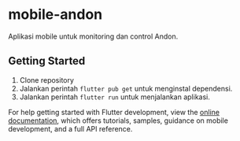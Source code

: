 # mobile-andon

Aplikasi mobile untuk monitoring dan control Andon.

## Getting Started

1. Clone repository
2. Jalankan perintah `flutter pub get` untuk menginstal dependensi.
3. Jalankan perintah `flutter run` untuk menjalankan aplikasi.

For help getting started with Flutter development, view the
[online documentation](https://docs.flutter.dev/), which offers tutorials,
samples, guidance on mobile development, and a full API reference.
